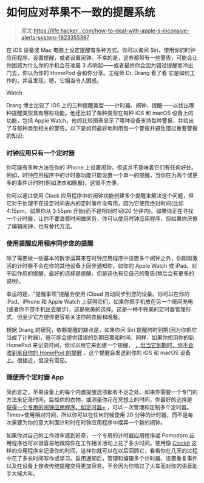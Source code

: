 # 如何应对苹果不一致的提醒系统

> 原文:[https://life hacker . com/how-to-deal-with-apple-s-inconsive-alerts-system-1823355397](https://lifehacker.com/how-to-deal-with-apple-s-inconsistent-alerts-system-1823355397)

在 iOS 设备或 Mac 电脑上设定提醒有多种方式。你可以询问 Siri，使用你的时钟应用程序，设置提醒，或者设置闹钟。不幸的是，这些都带有一些警告，可能会让你困惑为什么你的手机会在凌晨 3 点响起——或者最终你会因为错过提醒而冲出门去，你以为你的 HomePod 会和你分享。工程师 Dr. Drang 看了看 它是如何工作的，并且发现，嗯，它相当令人困惑。

Watch

Drang 博士比较了 iOS 上的三种提醒类型——计时器、闹钟、提醒——以找出哪种提醒类型具有哪些功能。他还比较了每种类型在每种 iOS 和 macOS 设备上的功能，包括 Apple Watch。他的比较图表显示了哪种设备支持每种警报，并给出了与每种类型相关的警告。以下是如何最好地利用每一个警报并避免错过重要警报的知识:

### **时钟应用只有一个定时器**

你可能有多种方法在你的 iPhone 上设置闹钟，但这并不意味着它们有任何好处。例如，时钟应用程序中的计时器功能只能设置一个单一的提醒，当你在为两个或更多的事件计时时(例如洗衣和晚餐)，这很不方便。

你可以通过使用 Clock 应用程序中的闹钟功能创建多个提醒来解决这个问题，但它对于处理不在设定时间表内的定时事件没有用，因为它使用绝对时间(比如 4:15pm，如果你从 3:55pm 开始)而不是相对时间(20 分钟内)。如果你正在寻找一个计时器，让你不要浪费时间做家务，你可以使用时钟应用程序，但如果你厌倦了编辑闹钟，也有替代方法。

### **使用提醒应用程序同步您的提醒**

除了需要做一些基本的数学运算来在时钟应用程序中设置多个闹钟之外，你刚刚激活的计时器不会在你的其他设备上同步通知你，如你的 Apple Watch 或 iPad。对于起作用的提醒，最好的选择是提醒，但是这也有它自己的警告(稍后会有更多的说明)。

幸运的是，“提醒事项”提醒会使用 iCloud 自动同步到您的设备。你可以在你的 iPad、iPhone 和 Apple Watch 上获得它们，如果你把手机放在另一个房间充电(或者你不带手机出去散步)，这是完美的选择。这是一种不完美的定时器管理形式，但至少它方便你更容易关注你的衣服和晚餐。

根据 Drang 的研究，依赖提醒的缺点是，如果你问 Siri 提醒何时到期(因为你把它当成了计时器)，很可能会提供错误的到期日期和时间。同样，如果你想用你的新 HomePod 来记录时间，你可以用它来创建一个提醒， [，但当它到期时，你不会收到来自你的 HomePod 的提醒](https://support.apple.com/en-us/HT208322) 。这个提醒会发送到你的 iOS 和 macOS 设备上。很接近，但没有雪茄。

### **随便弄个定时器 App**

简而言之，苹果设备上的每个内置提醒选项都有不足之处。如果你需要一个专门的方法来记录时间，监控你的衣物，或测量你花在冥想上的时间，你最好的选择是 [获得一个专用的闹钟应用程序，如定时器+](https://lifehacker.com/master-your-chores-and-your-work-with-time-management-a-1823166305) ，可以一次管理和定制多个定时器。Timer+使用相对时间，所以你可以在任何时候使用 20 分钟的计时器，而不是每次需要为你的意大利面计时时在时钟应用程序中摆弄一个新的闹钟。

如果你对自己的工作效率感到好奇，一个专用的计时器应用程序或 Pomodoro 应用程序也可以很容易地跟踪你在工作相关活动上花了多少时间。使用像 [Clockit](https://lifehacker.com/master-your-chores-and-your-work-with-time-management-a-1823166305) 这样的应用程序来记录你的时间，这样你就可以在以后回顾它，看看你在几天的过程中花了多长时间写作或学习。启用通知后，管理和编辑多个计时器、设置重复事件以及在设备上接收传统提醒变得更加容易。不会因为你错过了火车而对你的语音助手大喊大叫。